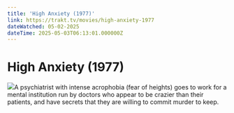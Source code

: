 ```yaml
---
title: 'High Anxiety (1977)' 
link: https://trakt.tv/movies/high-anxiety-1977
dateWatched: 05-02-2025
dateTime: 2025-05-03T06:13:01.000000Z
---
```

# High Anxiety (1977)

![](https://walter-r2.trakt.tv/images/movies/000/007/306/fanarts/thumb/b9e1864065.jpg)A psychiatrist with intense acrophobia (fear of heights) goes to work for a mental institution run by doctors who appear to be crazier than their patients, and have secrets that they are willing to commit murder to keep.